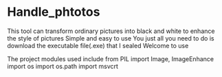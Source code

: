 # Handle_phtotos
This tool can transform ordinary pictures into black and white to enhance the style of pictures
Simple and easy to use
You just all you need to do is download the executable file(.exe) that I sealed
Welcome to use

The project modules used include
from PIL import Image, ImageEnhance
import os
import os.path
import msvcrt
